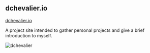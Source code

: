 ## dchevalier.io

[dchevalier.io](https://dchevalier.io)

A project site intended to gather personal projects and give a brief introduction to myself. 

![dchevalier](https://user-images.githubusercontent.com/28766410/53771576-1725d680-3eb1-11e9-8c28-a2e59fc28946.png)
